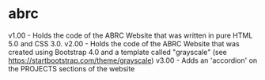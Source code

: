# abrc
v1.00 - Holds the code of the ABRC Website that was written in pure HTML 5.0 and CSS 3.0.
v2.00 - Holds the code of the ABRC Website that was created using Bootstrap 4.0 and a template called "grayscale" (see https://startbootstrap.com/theme/grayscale)
v3.00 - Adds an 'accordion' on the PROJECTS sections of the website
